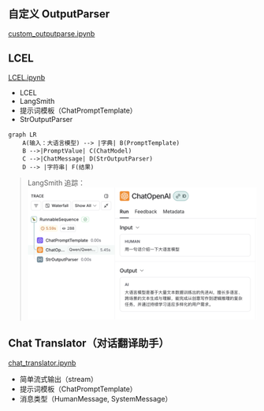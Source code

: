 ## 自定义 OutputParser
[custom_outputparse.ipynb](./custom_outputparse.ipynb)

## LCEL
[LCEL.ipynb](./LCEL.ipynb)

- LCEL
- LangSmith
- 提示词模板（ChatPromptTemplate）
- StrOutputParser

```mermaid
graph LR
    A(输入：大语言模型) --> |字典| B(PromptTemplate)
    B -->|PromptValue| C(ChatModel)
    C -->|ChatMessage| D(StrOutputParser)
    D --> |字符串| F(结果)
```
> LangSmith 追踪：
![](./resources/langsmith_lcel.png)

## Chat Translator（对话翻译助手）
[chat_translator.ipynb](./chat_translator.ipynb)

- 简单流式输出（stream）
- 提示词模板（ChatPromptTemplate）
- 消息类型（HumanMessage, SystemMessage）

